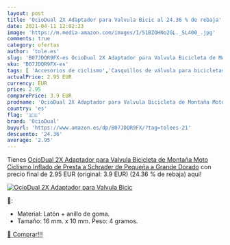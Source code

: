 ```yaml
---
layout: post
title: 'OcioDual 2X Adaptador para Valvula Bicic al 24.36 % de rebaja'
date: 2021-04-11 12:02:23
image: 'https://m.media-amazon.com/images/I/51BZOHNo2GL._SL400_.jpg'
comments: true
category: ofertas
author: 'tole.es'
slug: 'B07JDQR9FX-es OcioDual 2X Adaptador para Valvula Bicicleta de Montaña...'
sku: 'B07JDQR9FX-es'
tags: [ 'Accesorios de ciclismo','Casquillos de válvula para bicicletas','Ciclismo','Deportes y aire libre','Ropa y equipo para deportes','bicicleta','ociodual', ]
actualPrice: 2.95 EUR
currency: EUR
price: 2.95
comparePrice: 3.9 EUR
prodname: 'OcioDual 2X Adaptador para Valvula Bicicleta de Montaña Moto Ciclismo Inflado de Presta a Schrader de Pequeña a Grande Dorado'
country: 'es'
flag: '🇪🇸'
brand: 'OcioDual'
buyurl: 'https://www.amazon.es/dp/B07JDQR9FX/?tag=tolees-21'
descuento: '24.36'
average: '2.95'
---
```


Tienes [OcioDual 2X Adaptador para Valvula Bicicleta de Montaña Moto Ciclismo Inflado de Presta a Schrader de Pequeña a Grande Dorado](https://www.amazon.es/dp/B07JDQR9FX/?tag=tolees-21) con precio final de  2.95 EUR (original: 3.9 EUR) (24.36 %  de rebaja) aqui!

[![OcioDual 2X Adaptador para Valvula Bicic](https://m.media-amazon.com/images/I/51BZOHNo2GL._SL400_.jpg)](https://www.amazon.es/dp/B07JDQR9FX/?tag=tolees-21)

🔎:

- Material: Latón + anillo de goma.
- Tamaño: 16 mm. x 10 mm. Peso: 4 gramos.

[🛒 Comprar!!!](https://www.amazon.es/dp/B07JDQR9FX/?tag=tolees-21)
